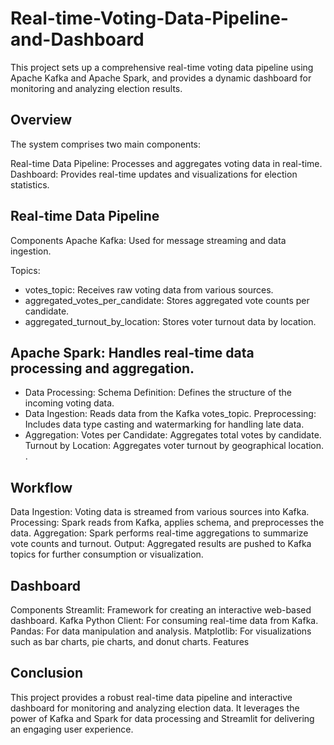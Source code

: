 # Real-time-Voting-Data-Pipeline-and-Dashboard
This project sets up a comprehensive real-time voting data pipeline using Apache Kafka and Apache Spark, and provides a dynamic dashboard for monitoring and analyzing election results.

## Overview
The system comprises two main components:

Real-time Data Pipeline: Processes and aggregates voting data in real-time.
Dashboard: Provides real-time updates and visualizations for election statistics.

## Real-time Data Pipeline
Components
Apache Kafka: Used for message streaming and data ingestion.

Topics:
* votes_topic: Receives raw voting data from various sources.
* aggregated_votes_per_candidate: Stores aggregated vote counts per candidate.
* aggregated_turnout_by_location: Stores voter turnout data by location.


## Apache Spark: Handles real-time data processing and aggregation.

* Data Processing:
Schema Definition: Defines the structure of the incoming voting data.
* Data Ingestion: Reads data from the Kafka votes_topic.
Preprocessing: Includes data type casting and watermarking for handling late data.
* Aggregation:
Votes per Candidate: Aggregates total votes by candidate.
Turnout by Location: Aggregates voter turnout by geographical location.
.

## Workflow

Data Ingestion: Voting data is streamed from various sources into Kafka.
Processing: Spark reads from Kafka, applies schema, and preprocesses the data.
Aggregation: Spark performs real-time aggregations to summarize vote counts and turnout.
Output: Aggregated results are pushed to Kafka topics for further consumption or visualization.

## Dashboard
Components
Streamlit: Framework for creating an interactive web-based dashboard.
Kafka Python Client: For consuming real-time data from Kafka.
Pandas: For data manipulation and analysis.
Matplotlib: For visualizations such as bar charts, pie charts, and donut charts.
Features

## Conclusion
This project provides a robust real-time data pipeline and interactive dashboard for monitoring and analyzing election data. It leverages the power of Kafka and Spark for data processing and Streamlit for delivering an engaging user experience.

